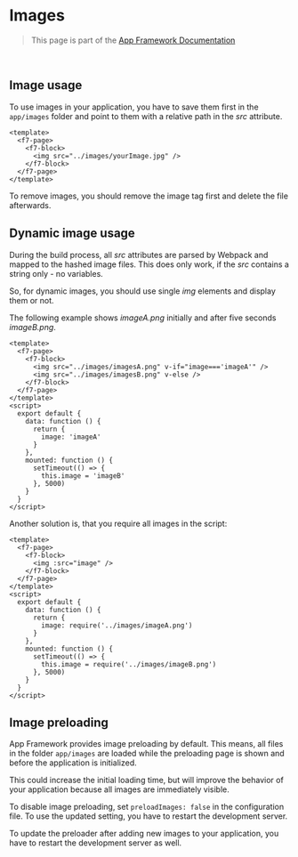 # Images

> This page is part of the [App Framework Documentation](../DOCUMENTATION.md)

<br />

## Image usage

To use images in your application, you have to save them first in the `app/images` folder and point to them with a relative path in the *src* attribute.

```
<template>
  <f7-page>
    <f7-block>
      <img src="../images/yourImage.jpg" />
    </f7-block>
  </f7-page>
</template>
```

To remove images, you should remove the image tag first and delete the file afterwards.

## Dynamic image usage

During the build process, all *src* attributes are parsed by Webpack and mapped to the hashed image files. This does only work, if the *src* contains a string only - no variables.

So, for dynamic images, you should use single *img* elements and display them or not.

The following example shows *imageA.png* initially and after five seconds *imageB.png*.

```
<template>
  <f7-page>
    <f7-block>
      <img src="../images/imagesA.png" v-if="image==='imageA'" />
      <img src="../images/imagesB.png" v-else />
    </f7-block>
  </f7-page>
</template>
<script>
  export default {
    data: function () {
      return {
        image: 'imageA'
      }
    },
    mounted: function () {
      setTimeout(() => {
        this.image = 'imageB'
      }, 5000)
    }
  }
</script>
```

Another solution is, that you require all images in the script:

```
<template>
  <f7-page>
    <f7-block>
      <img :src="image" />
    </f7-block>
  </f7-page>
</template>
<script>
  export default {
    data: function () {
      return {
        image: require('../images/imageA.png')
      }
    },
    mounted: function () {
      setTimeout(() => {
        this.image = require('../images/imageB.png')
      }, 5000)
    }
  }
</script>
```

## Image preloading

App Framework provides image preloading by default. This means, all files in the folder `app/images` are loaded while the preloading page is shown and before the application is initialized.

This could increase the initial loading time, but will improve the behavior of your application because all images are immediately visible.

To disable image preloading, set `preloadImages: false` in the configuration file. To use the updated setting, you have to restart the development server.

To update the preloader after adding new images to your application, you have to restart the development server as well.
